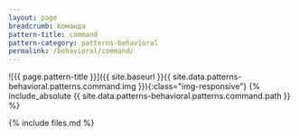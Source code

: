 ```yaml
---
layout: page
breadcrumb: Команда
pattern-title: command
pattern-category: patterns-behavioral
permalink: /behavioral/command/
---
```

![{{ page.pattern-title }}]({{ site.baseurl }}{{ site.data.patterns-behavioral.patterns.command.img }}){:class="img-responsive"}
{% include_absolute {{ site.data.patterns-behavioral.patterns.command.path }} %}

{% include files.md %}
